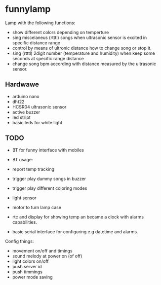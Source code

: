 # funnylamp

Lamp with the following functions:

- show different colors depending on temperture
- sing miscelaneus (rtttl) songs when ultrasonic sensor is excited in specific distance range
- control by means of ultronic distance how to change song or stop it.
- sing (rtttl) 2digit number (temperature and humidity) when keep some seconds at specific range distance
- change song bpm according with distance measured by the ultrasonic sensor.

## Hardwawe
- arduino nano
- dht22
- HCSR04 ultrasonic sensor
- active buzzer
- led stript
- basic leds for white light


## TODO
- BT for funny interface with mobiles
- BT usage:
 - report temp tracking
 - trigger play dummy songs in buzzer
 - trigger play different coloring modes
- light sensor
- motor to turn lamp case

- rtc  and display for showing temp an became a clock with alarms capabilities.

- basic serial interface for configuring e.g datetime and alarms.

Config things:
- movement on/off and timings
- sound melody at power on (of off)
- light colors on/off
- push server id
- push timmings
- power mode saving


